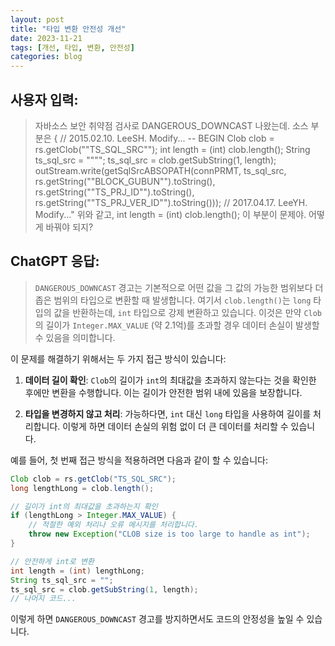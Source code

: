 ```yaml
---
layout: post
title: "타입 변환 안전성 개선"
date: 2023-11-21
tags: [개선, 타입, 변환, 안전성]
categories: blog
---
```


## 사용자 입력:
> 자바소스 보안 취약점 검사로 DANGEROUS_DOWNCAST 나왔는데. 소스 부분은 {
	// 2015.02.10. LeeSH. Modify... -- BEGIN
	Clob clob = rs.getClob(""TS_SQL_SRC"");
	int length = (int) clob.length();
	String ts_sql_src = """";
	ts_sql_src = clob.getSubString(1, length);
	outStream.write(getSqlSrcABSOPATH(connPRMT, ts_sql_src, rs.getString(""BLOCK_GUBUN"").toString(), rs.getString(""TS_PRJ_ID"").toString(), rs.getString(""TS_PRJ_VER_ID"").toString()));	// 2017.04.17. LeeYH. Modify..."
 위와 같고, 	int length = (int) clob.length(); 이 부분이 문제야. 어떻게 바꿔야 되지?

## ChatGPT 응답:
> `DANGEROUS_DOWNCAST` 경고는 기본적으로 어떤 값을 그 값의 가능한 범위보다 더 좁은 범위의 타입으로 변환할 때 발생합니다. 여기서 `clob.length()`는 `long` 타입의 값을 반환하는데, `int` 타입으로 강제 변환하고 있습니다. 이것은 만약 `Clob`의 길이가 `Integer.MAX_VALUE` (약 2.1억)를 초과할 경우 데이터 손실이 발생할 수 있음을 의미합니다.

이 문제를 해결하기 위해서는 두 가지 접근 방식이 있습니다:

1. **데이터 길이 확인**: `Clob`의 길이가 `int`의 최대값을 초과하지 않는다는 것을 확인한 후에만 변환을 수행합니다. 이는 길이가 안전한 범위 내에 있음을 보장합니다.

2. **타입을 변경하지 않고 처리**: 가능하다면, `int` 대신 `long` 타입을 사용하여 길이를 처리합니다. 이렇게 하면 데이터 손실의 위험 없이 더 큰 데이터를 처리할 수 있습니다.

예를 들어, 첫 번째 접근 방식을 적용하려면 다음과 같이 할 수 있습니다:

```java
Clob clob = rs.getClob("TS_SQL_SRC");
long lengthLong = clob.length();

// 길이가 int의 최대값을 초과하는지 확인
if (lengthLong > Integer.MAX_VALUE) {
    // 적절한 예외 처리나 오류 메시지를 처리합니다.
    throw new Exception("CLOB size is too large to handle as int");
}

// 안전하게 int로 변환
int length = (int) lengthLong;
String ts_sql_src = "";
ts_sql_src = clob.getSubString(1, length);
// 나머지 코드...
```

이렇게 하면 `DANGEROUS_DOWNCAST` 경고를 방지하면서도 코드의 안정성을 높일 수 있습니다.

